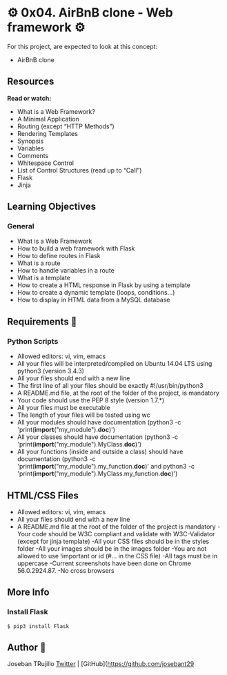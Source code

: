 # :gear: 0x04. AirBnB clone - Web framework :gear:
 
For this project, are expected to look at this concept:
- AirBnB clone

## Resources
**Read or watch:**

- What is a Web Framework?
- A Minimal Application
- Routing (except “HTTP Methods”)
- Rendering Templates
- Synopsis
- Variables
- Comments
- Whitespace Control
- List of Control Structures (read up to “Call”)
- Flask
- Jinja

## Learning Objectives

### General
- What is a Web Framework
- How to build a web framework with Flask
- How to define routes in Flask
- What is a route
- How to handle variables in a route
- What is a template
- How to create a HTML response in Flask by using a template
- How to create a dynamic template (loops, conditions…)
- How to display in HTML data from a MySQL database

## Requirements :triangular_ruler:
### Python Scripts
- Allowed editors: vi, vim, emacs
- All your files will be interpreted/compiled on Ubuntu 14.04 LTS using python3 (version 3.4.3)
- All your files should end with a new line
- The first line of all your files should be exactly #!/usr/bin/python3
- A README.md file, at the root of the folder of the project, is mandatory
- Your code should use the PEP 8 style (version 1.7.*)
- All your files must be executable
- The length of your files will be tested using wc
- All your modules should have documentation (python3 -c 'print(__import__("my_module").__doc__)')
- All your classes should have documentation (python3 -c 'print(__import__("my_module").MyClass.__doc__)')
- All your functions (inside and outside a class) should have documentation (python3 -c 'print(__import__("my_module").my_function.__doc__)' and python3 -c 'print(__import__("my_module").MyClass.my_function.__doc__)')

## HTML/CSS Files
- Allowed editors: vi, vim, emacs
- All your files should end with a new line
- A README.md file at the root of the folder of the project is mandatory
-Your code should be W3C compliant and validate with W3C-Validator (except for jinja template)
-All your CSS files should be in the styles folder
-All your images should be in the images folder
-You are not allowed to use !important or id (#... in the CSS file)
-All tags must be in uppercase
-Current screenshots have been done on Chrome 56.0.2924.87.
-No cross browsers

## More Info
### Install Flask
~~~
$ pip3 install Flask
~~~

## Author :book:
Joseban TRujillo [Twitter](https://twitter.com/josebant29) | [GitHub](https://github.com/josebant29


